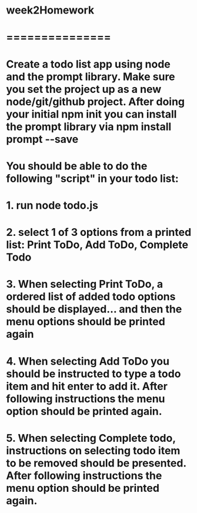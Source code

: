 # week2Homework
# ===============

# Create a todo list app using node and the __prompt__ library.  Make sure you set the project up as a new node/git/github project.  After doing your initial npm init you can install the prompt library via __npm install prompt --save__

# You should be able to do the following "script" in your todo list:

# 	1. run node todo.js
# 	2. select 1 of 3 options from a printed list:  Print ToDo, Add ToDo, Complete Todo
# 	3. When selecting Print ToDo, a ordered list of added todo options should be displayed... and then the menu options should be printed again
# 	4. When selecting Add ToDo you should be instructed to type a todo item and hit enter to add it. After following instructions the menu option should be printed again.
# 	5. When selecting Complete todo, instructions on selecting todo item to be removed should be presented.  After following instructions the menu option should be printed again.